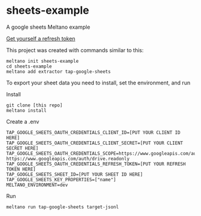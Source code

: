 # sheets-example
A google sheets Meltano example

[Get yourself a refresh token](https://medium.com/@aaron.phethean/google-oauth-refresh-tokens-are-a-total-pain-d7d98c8fa7f8)

This project was created with commands similar to this:
```
meltano init sheets-example
cd sheets-example
meltano add extractor tap-google-sheets
```

To export your sheet data you need to install, set the environment, and run

Install

```
git clone [this repo]
meltano install
```

Create a .env

```
TAP_GOOGLE_SHEETS_OAUTH_CREDENTIALS_CLIENT_ID=[PUT YOUR CLIENT ID HERE]
TAP_GOOGLE_SHEETS_OAUTH_CREDENTIALS_CLIENT_SECRET=[PUT YOUR CLIENT SECRET HERE]
TAP_GOOGLE_SHEETS_OAUTH_CREDENTIALS_SCOPE=https://www.googleapis.com/auth/spreadsheets.readonly https://www.googleapis.com/auth/drive.readonly
TAP_GOOGLE_SHEETS_OAUTH_CREDENTIALS_REFRESH_TOKEN=[PUT YOUR REFRESH TOKEN HERE]
TAP_GOOGLE_SHEETS_SHEET_ID=[PUT YOUR SHEET ID HERE]
TAP_GOOGLE_SHEETS_KEY_PROPERTIES=["name"]
MELTANO_ENVIRONMENT=dev
```

Run

```
meltano run tap-google-sheets target-jsonl
```
